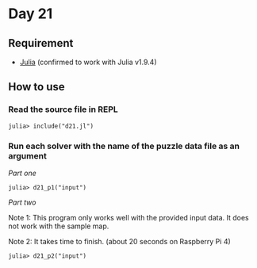 # Day 21

## Requirement

* [Julia](https://julialang.org/) (confirmed to work with Julia v1.9.4)

## How to use

### Read the source file in REPL

```console
julia> include("d21.jl")
```

### Run each solver with the name of the puzzle data file as an argument

*Part one*

```console
julia> d21_p1("input")
```

*Part two*

Note 1: This program only works well with the provided input data. It does not work with the sample map.

Note 2: It takes time to finish. (about 20 seconds on Raspberry Pi 4)

```console
julia> d21_p2("input")
```
